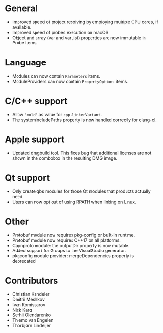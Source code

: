 # General
* Improved speed of project resolving by employing multiple CPU cores, if available.
* Improved speed of probes execution on macOS.
* Object and array (var and varList) properties are now immutable in Probe items.

# Language
* Modules can now contain `Parameters` items.
* ModuleProviders can now contain `PropertyOptions` items.

# C/C++ support
* Allow `"mold"` as value for `cpp.linkerVariant`.
* The systemIncludePaths property is now handled correctly for clang-cl.

# Apple support
* Updated dmgbuild tool. This fixes bug that additional licenses are not shown in
  the combobox in the resulting DMG image.

# Qt support
* Only create qbs modules for those Qt modules that products actually need.
* Users can now opt out of using RPATH when linking on Linux.

# Other
* Protobuf module now requires pkg-config or built-in runtime.
* Protobuf module now requires C++17 on all platforms.
* Capnproto module: the outputDir property is now mutable.
* Added support for Groups to the VisualStudio generator.
* pkgconfig module provider: mergeDependencies property is deprecated.

# Contributors
* Christian Kandeler
* Dmitrii Meshkov
* Ivan Komissarov
* Nick Karg
* Serhii Olendarenko
* Thiemo van Engelen
* Thorbjørn Lindeijer
